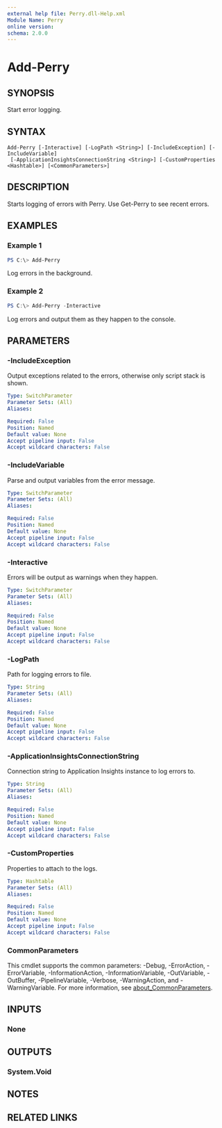 ```yaml
---
external help file: Perry.dll-Help.xml
Module Name: Perry
online version:
schema: 2.0.0
---
```


# Add-Perry

## SYNOPSIS
Start error logging.

## SYNTAX

```
Add-Perry [-Interactive] [-LogPath <String>] [-IncludeException] [-IncludeVariable]
 [-ApplicationInsightsConnectionString <String>] [-CustomProperties <Hashtable>] [<CommonParameters>]
```

## DESCRIPTION
Starts logging of errors with Perry. Use Get-Perry to see recent errors.

## EXAMPLES

### Example 1
```powershell
PS C:\> Add-Perry
```

Log errors in the background.

### Example 2
```powershell
PS C:\> Add-Perry -Interactive
```

Log errors and output them as they happen to the console.

## PARAMETERS

### -IncludeException
Output exceptions related to the errors, otherwise only script stack is shown.

```yaml
Type: SwitchParameter
Parameter Sets: (All)
Aliases:

Required: False
Position: Named
Default value: None
Accept pipeline input: False
Accept wildcard characters: False
```

### -IncludeVariable
Parse and output variables from the error message.

```yaml
Type: SwitchParameter
Parameter Sets: (All)
Aliases:

Required: False
Position: Named
Default value: None
Accept pipeline input: False
Accept wildcard characters: False
```

### -Interactive
Errors will be output as warnings when they happen.

```yaml
Type: SwitchParameter
Parameter Sets: (All)
Aliases:

Required: False
Position: Named
Default value: None
Accept pipeline input: False
Accept wildcard characters: False
```

### -LogPath
Path for logging errors to file.

```yaml
Type: String
Parameter Sets: (All)
Aliases:

Required: False
Position: Named
Default value: None
Accept pipeline input: False
Accept wildcard characters: False
```

### -ApplicationInsightsConnectionString
Connection string to Application Insights instance to log errors to.

```yaml
Type: String
Parameter Sets: (All)
Aliases:

Required: False
Position: Named
Default value: None
Accept pipeline input: False
Accept wildcard characters: False
```

### -CustomProperties
Properties to attach to the logs.

```yaml
Type: Hashtable
Parameter Sets: (All)
Aliases:

Required: False
Position: Named
Default value: None
Accept pipeline input: False
Accept wildcard characters: False
```

### CommonParameters
This cmdlet supports the common parameters: -Debug, -ErrorAction, -ErrorVariable, -InformationAction, -InformationVariable, -OutVariable, -OutBuffer, -PipelineVariable, -Verbose, -WarningAction, and -WarningVariable. For more information, see [about_CommonParameters](http://go.microsoft.com/fwlink/?LinkID=113216).

## INPUTS

### None
## OUTPUTS

### System.Void
## NOTES

## RELATED LINKS
